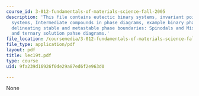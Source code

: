 ```yaml
---
course_id: 3-012-fundamentals-of-materials-science-fall-2005
description: 'This file contains eutectic binary systems, invariant points in binary
  systems, Intermediate compounds in phase diagrams, example binary phase diagrams,
  delineating stable and metastable phase boundaries: Spinodals and Miscibility Gaps
  and ternary solution pahse diagrams.'
file_location: /coursemedia/3-012-fundamentals-of-materials-science-fall-2005/9fa239d16926f0de29a87ed6f2e963d0_lec19t.pdf
file_type: application/pdf
layout: pdf
title: lec19t.pdf
type: course
uid: 9fa239d16926f0de29a87ed6f2e963d0

---
```

None